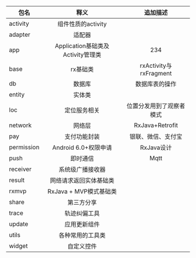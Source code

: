 | 包名        | 释义   |  追加描述  |
| --------   | :-----:  | :----:  |
| activity      | 组件性质的activity   |        |
| adapter        |   适配器   |      |
| app        |    Application基础类及Activity管理类    |  234  |
| base        |    rx基础类    |  rxActivity与rxFragment  |
| db        |    数据库    |  数据库表的操作  |
| entity        |    实体类    |    |
| loc        |    定位服务相关    | 位置分发用到了观察者模式   |
| network        |    网络层    | RxJava+Retrofit   |
| pay        |    支付功能封装    | 银联、微信、支付宝   |
| permission        |    Android 6.0+权限申请    | RxJava设计   |
| push        |    即时通信    | Mqtt   |
| receiver        |    系统级广播接收器    |    |
| result        |    网络请求返回实体基础类    |    |
| rxmvp        |    RxJava + MVP模式基础类    |    |
| share        |    第三方分享    |    |
| trace        |    轨迹纠偏工具    |    |
| update        |    应用更新组件    |    |
| utils        |    各种常用的工具类    |    |
| widget        |    自定义控件   |    |